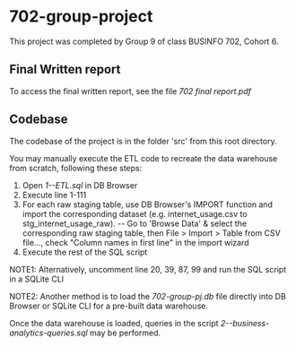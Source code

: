 # 702-group-project

This project was completed by Group 9 of class BUSINFO 702, Cohort 6.

## Final Written report
To access the final written report, see the file *702 final report.pdf*

## Codebase
The codebase of the project is in the folder 'src' from this root directory.

You may manually execute the ETL code to recreate the data warehouse from scratch, following these steps:
1. Open *1--ETL.sql* in DB Browser
2. Execute line 1-111
3. For each raw staging table, use DB Browser's IMPORT function and import the corresponding dataset (e.g. internet_usage.csv to stg_internet_usage_raw).
-- Go to 'Browse Data' & select the corresponding raw staging table, then File > Import > Table from CSV file..., check "Column names in first line" in the import wizard
4. Execute the rest of the SQL script

NOTE1: Alternatively, uncomment line 20, 39, 87, 99 and run the SQL script in a SQLite CLI

NOTE2: Another method is to load the *702-group-pj.db* file directly into DB Browser or SQLite CLI for a pre-built data warehouse.

Once the data warehouse is loaded, queries in the script *2--business-analytics-queries.sql* may be performed.